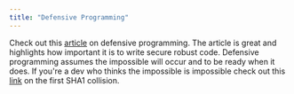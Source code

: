 ```yaml
---
title: "Defensive Programming"
---
```

Check out this [article](https://dev.to/0x13a/the-art-of-defensive-programming) on defensive programming. The article is great and highlights how important it is to write secure robust code. Defensive programming assumes the impossible will occur and to be ready when it does. If you're a dev who thinks the impossible is impossible check out this [link](https://security.googleblog.com/2017/02/announcing-first-sha1-collision.html) on the first SHA1 collision.